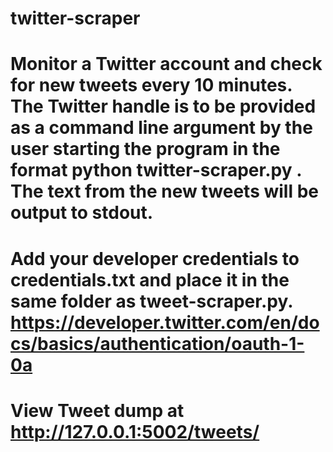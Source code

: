 # twitter-scraper

# Monitor a Twitter account and check for new tweets every 10 minutes. The Twitter handle is to be provided as a command line argument by the user starting the program in the format python twitter-scraper.py <handle>. The text from the new tweets will be output to stdout.

# Add your developer credentials to credentials.txt and place it in the same folder as tweet-scraper.py. https://developer.twitter.com/en/docs/basics/authentication/oauth-1-0a

# View Tweet dump at http://127.0.0.1:5002/tweets/
